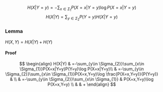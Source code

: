 $$
H(X|Y=y)=-\sum_{x\in \Sigma_{1}}P(X=x|Y=y)\log P(X=x|Y=y)
$$
$$
H(X|Y)=\sum_{y\in \Sigma_{2}}P(Y=y)H(X|Y=y)
$$
### Lemma
$H(X,Y)=H(X|Y)+H(Y)$
#### Proof
$$
\begin{align}
H(X|Y) & =-\sum_{y\in \Sigma_{2}}\sum_{x\in \Sigma_{1}}P(X=x|Y=y)P(Y=y)\log P(X=x|Y=y)\\
 & =-\sum_{y\in \Sigma_{2}}\sum_{x\in \Sigma_{1}}P(X=x,Y=y)\log \frac{P(X=x,Y=y)}{P(Y=y)}  & \\
 & =-\sum_{y\in \Sigma_{2}}\sum_{x\in \Sigma_{1}} & P(X=x,Y=y)\log P(X=x,Y=y) \\
 &  & +
\end{align}
$$